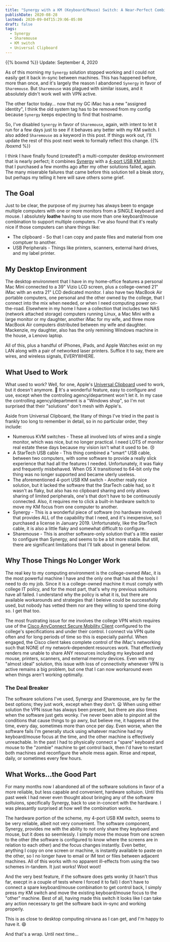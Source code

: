 ```yaml
---
title: "Synergy with a KM (Keyboard/Mouse) Switch: A Near-Perfect Combination"
publishDate: 2020-08-28
lastmod: 2020-09-04T15:29:06-05:00
draft: false
tags:
  - Synergy
  - Sharemouse
  - KM switch
  - Universal Clipboard
---
```


{{% boxmd %}}
Update: September 4, 2020

As of this morning my `Synergy` solution stopped working and I could not easily get it back in-sync between machines. This has happened before, more than once, and it's largely the reason I abandoned `Synergy` in favor of `Sharemouse`. But `Sharemouse` was plagued with similar issues, and it absolutely didn't work well with VPN active.

The other factor today... now that my GC iMac has a new "assigned identity", I think the old system tag has to be removed from my config because `Synergy` keeps expecting to find that hostname.

So, I've disabled `Synergy` in favor of `Sharemouse`, again, with intent to let it run for a few days just to see if it behaves any better with my KM switch. I also added `Sharemouse` as a keyword in this post. If things work out, I'll update the rest of this post next week to formally reflect this change.
{{% /boxmd %}}

I think I have finally found (created?) a multi-computer desktop environment that is nearly perfect; it combines [Synergy](https://symless.com/synergy) with a [4-port USB KM switch](https://www.aten.com/us/en/products/usb-&-thunderbolt/peripheral-switches/us424/) that I purchased a few months ago after my other solutions failed, again. The many miserable failures that came before this solution tell a bleak story, but perhaps my telling it here will save others some grief.

## The Goal

Just to be clear, the purpose of my journey has always been to engage multiple computers with one or more monitors from a SINGLE keyboard and mouse. I absolutely **loathe** having to use more than one keyboard/mouse combination to support multiple computers. I've also found that it's really nice if those computers can share things like:

  - The clipboard - So that I can copy and paste files and material from one comptuer to another.
  - USB Peripherals - Things like printers, scanners, external hard drives, and my label printer.

## My Desktop Environment

The desktop environment that I have in my home-office features a personal Mac Mini connected to a 39" Vizio LCD screen, plus a college-owned 21" iMac with an extra 21" LCD dedicated monitor.  I also have two MacBook Air portable computers, one personal and the other owned by the college, that I connect into the mix when needed, or when I need computing power on-the-road. Elsewhere in my home I have a collection that includes two NAS (network attached storage) computers running Linux, a Mac Mini with a large monitor or my daughter, another iMac for my wife, and three more MacBook Air computers distributed between my wife and daughter. Mackenzie, my daughter, also has the only remining Windows machine in the house, a Lenovo laptop.

All of this, plus a handful of iPhones, iPads, and Apple Watches exist on my LAN along with a pair of networked laser printers. Suffice it to say, there are wires, and wireless signals, EVERYWHERE.

## What Used to Work

What used to work? Well, for one, Apple's [Universal Clipboard](https://support.apple.com/en-us/HT209460) used to work, but it doesn't anymore. 🙍 It's a wonderful feature, easy to configure and use, except when the controling agency/department won't let it. In my case the controlling agency/department is a "Windows shop", so I'm not surprised that their "solutions" don't mesh with Apple's.

Aside from Universal Clipboard, the litany of things I've tried in the past is frankly too long to remember in detail, so in no particular order, they include:

  - Numerous KVM switches - These all involved lots of wires and a single monitor, which was nice, but no longer practical. I need LOTS of monitor real estate these days because my vision isn't what it used to be. 😢
  - A StarTech USB cable - This thing combined a "smart" USB cable, between two computers, with some software to provide a really slick experience that had all the features I needed. Unfortunately, it was flaky and frequently misbehaved. When OS X transitioned to 64-bit only the thing was no longer supported and became uterly useless.
  - The aforementioned 4-port USB KM switch - Another really nice solution, but it lacked the software that the StarTech cable had, so it wasn't as flaky, but also has no clipboard sharing and only allows sharing of limited peripherals, one's that don't have to be continuously connected. Also, it requires me to click a built-in hardware switch to move my KM focus from one computer to another.
  - Synergy - This is a wonderful piece of software (no hardware involved) that provides ALL of the capability that I need, and it's inexpensive, so I purchased a license in January 2019. Unfortunately, like the StarTech cable, it is also a little flaky and somewhat difficult to configure.
  - Sharemouse - This is another software-only solution that's a little easier to configure than Synergy, and seems to be a bit more stable. But still, there are significant limitations that I'll talk about in general below.

## Why Those Things No Longer Work

The real key to my computing environment is the college-owned iMac, it is the most powerful machine I have and the only one that has all the tools I need to do my job. Since it is a college-owned machine it must comply with college IT policy, and for the most part, that's why my previous soltuions have all failed. I understand why the policy is what it is, but there are available workarounds and strategies that I beleive could be successfully used, but nobody has vetted them nor are they willing to spend time doing so. I get that too.

The most frustrating issue for me involves the college VPN which requires use of the [Cisco AnyConnect Secure Mobility Client](https://www.cisco.com/c/en/us/products/security/anyconnect-secure-mobility-client/index.html) configured to the college's specifications and under their control. I connect via VPN quite often and for long periods of time so this is especially painful. When engaged, the Cisco client takes complete control of the iMac's networking such that NONE of my network-dependent resources work. That effectively renders me unable to share ANY resources including my keyboard and mouse, printers, scanners, and external memory devices. Even with my "almost ideal" solution, this issue with loss of connectivity whenever VPN is active remains a big problem, but one that I can now workaround even when things aren't working optimally.

### The Deal Breaker

The software solutions I've used, Synergy and Sharemouse, are by far the best options; they just work, except when they don't. 😦 When using either solution the VPN issue has always been present, but there are also times when the software just gets wonky. I've never been able to pinpoint all the conditions that cause things to go awry, but believe me, it happens all the time, every day, sometimes more than once per day. Even worse, when the software fails I'm generally stuck using whatever machine had my keyboard/mouse focus at the time, and the other machine is effectively unreachable. In the past I had to physically connect a "spare" keyboard and mouse to the "zombie" machine to get control back, then I'd have to restart both machines and reconfigure the whole mess again. Rinse and repeat, daily, or sometimes every few hours.

## What Works...the Good Part

For many months now I abandoned all of the software solutions in favor of a more reliable, but less capable and convenient, hardware soltuion. Until this past week I had never even thought about bringing any of the software soltuions, specifically Synergy, back to use in-concert with the hardware. I was pleasantly surprised at how well the combination works.

The hardware portion of the scheme, my 4-port USB KM switch, seems to be very reliable, albeit not very convenient. The software component, Synergy, provides me with the ability to not only share they keyboard and mouse, but it does so seemlessly. I simply move the mouse from one screen to the other (the software is configured to know where the screens are in relation to each other) and the focus changes instantly. Even better, anything I copy on one screen or machine, is instantly available to paste on the other, so I no longer have to email or IM text or files between adjacent machines. All of this works with no apparent ill-effects from using the two schemes in-tandem. It just works! Woot woot!

And the very best feature, if the software does gets wonky (it hasn't thus far, execpt in a couple of tests where I forced it to fail) I don't have to connect a spare keyboard/mouse combination to get control back, I simply press my KM switch and move the existing keyboard/mouse focus to the "other" machine. Best of all, having made this switch it looks like I can take any action necessary to get the software back in-sync and working properly.

This is as close to desktop computing nirvana as I can get, and I'm happy to have it. 😄

And that's a wrap.  Until next time...
